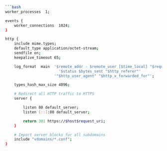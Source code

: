 ```bash
```bash
worker_processes  1;

events {
    worker_connections  1024;
}

http {
    include mime.types;
    default_type application/octet-stream;
    sendfile on;
    keepalive_timeout 65;

    log_format  main  '$remote_addr - $remote_user [$time_local] "$request" '
	                    '$status $bytes_sent "$http_referer"'
                      '"$http_user_agent" "$http_x_forwarded_for"';

    types_hash_max_size 4096;

    # Redirect all HTTP traffic to HTTPS
    server {

        listen 80 default_server;
        listen [::]:80 default_server;

        return 301 https://$host$request_uri;
    }

    # Import server blocks for all subdomains
    include "vdomains/*.conf";
}
```
```
